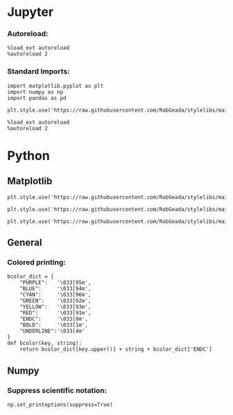 # Jupyter
### Autoreload:

```
%load_ext autoreload
%autoreload 2
```


### Standard Imports:

```
import matplotlib.pyplot as plt
import numpy as np
import pandas as pd

plt.style.use('https://raw.githubusercontent.com/RobGeada/stylelibs/main/material.mplstyle')

%load_ext autoreload
%autoreload 2
```

# Python
## Matplotlib
```
plt.style.use('https://raw.githubusercontent.com/RobGeada/stylelibs/main/material_rh.mplstyle')
```
```
plt.style.use('https://raw.githubusercontent.com/RobGeada/stylelibs/main/material.mplstyle')
```
```
plt.style.use('https://raw.githubusercontent.com/RobGeada/stylelibs/main/material_white.mplstyle')
```

## General
### Colored printing:
```
bcolor_dict = {
    "PURPLE":   '\033[95m',
    "BLUE":     '\033[94m',
    "CYAN":     '\033[96m',
    "GREEN":    '\033[92m',
    "YELLOW":   '\033[93m',
    "RED":      '\033[91m',
    "ENDC":     '\033[0m',
    "BOLD":     '\033[1m',
    "UNDERLINE":'\033[4m'
} 
def bcolor(key, string):
    return bcolor_dict[key.upper()] + string + bcolor_dict['ENDC']
```

## Numpy

### Suppress scientific notation:
```
np.set_printoptions(suppress=True)
```
